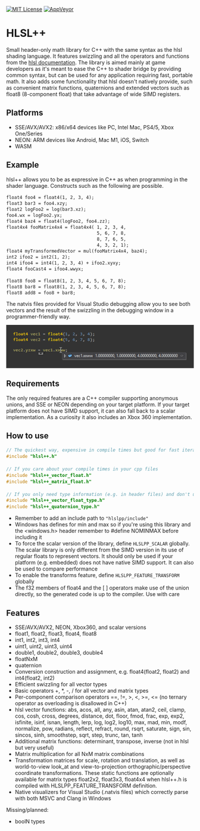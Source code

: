 [![MIT License](https://img.shields.io/badge/license-MIT-blue.svg)](LICENSE)
[![AppVeyor](https://ci.appveyor.com/api/projects/status/18dgjfa958f4xqkm/branch/master?svg=true)](https://ci.appveyor.com/project/redorav/hlslpp)

# HLSL++

Small header-only math library for C++ with the same syntax as the hlsl shading language. It features swizzling and all the operators and functions from the [hlsl documentation](https://docs.microsoft.com/en-us/windows/desktop/direct3dhlsl/dx-graphics-hlsl-reference). The library is aimed mainly at game developers as it's meant to ease the C++ to shader bridge by providing common syntax, but can be used for any application requiring fast, portable math. It also adds some functionality that hlsl doesn't natively provide, such as convenient matrix functions, quaternions and extended vectors such as float8 (8-component float) that take advantage of wide SIMD registers.

## Platforms

- SSE/AVX/AVX2: x86/x64 devices like PC, Intel Mac, PS4/5, Xbox One/Series
- NEON: ARM devices like Android, Mac M1, iOS, Switch
- WASM

## Example

hlsl++ allows you to be as expressive in C++ as when programming in the shader language. Constructs such as the following are possible.

```hlsl
float4 foo4 = float4(1, 2, 3, 4);
float3 bar3 = foo4.xzy;
float2 logFoo2 = log(bar3.xz);
foo4.wx = logFoo2.yx;
float4 baz4 = float4(logFoo2, foo4.zz);
float4x4 fooMatrix4x4 = float4x4( 1, 2, 3, 4,
                                  5, 6, 7, 8,
                                  8, 7, 6, 5,
                                  4, 3, 2, 1);
float4 myTransformedVector = mul(fooMatrix4x4, baz4);
int2 ifoo2 = int2(1, 2);
int4 ifoo4 = int4(1, 2, 3, 4) + ifoo2.xyxy;
float4 fooCast4 = ifoo4.wwyx;

float8 foo8 = float8(1, 2, 3, 4, 5, 6, 7, 8);
float8 bar8 = float8(1, 2, 3, 4, 5, 6, 7, 8);
float8 add8 = foo8 + bar8;

```

The natvis files provided for Visual Studio debugging allow you to see both vectors and the result of the swizzling in the debugging window in a programmer-friendly way.

<p align="center">
  <img align="center" src="/github/images/swizzle_natvis_preview.png?raw=true" alt="Swizzle Natvis Preview">
</p>

## Requirements

The only required features are a C++ compiler supporting anonymous unions, and SSE or NEON depending on your target platform. If your target platform does not have SIMD support, it can also fall back to a scalar implementation. As a curiosity it also includes an Xbox 360 implementation.

## How to use

```cpp
// The quickest way, expensive in compile times but good for fast iteration
#include "hlsl++.h"

// If you care about your compile times in your cpp files
#include "hlsl++_vector_float.h"
#include "hlsl++_matrix_float.h"

// If you only need type information (e.g. in header files) and don't use any functions
#include "hlsl++_vector_float_type.h"
#include "hlsl++_quaternion_type.h"
```

* Remember to add an include path to ```"hlslpp/include"```
* Windows has defines for min and max so if you're using this library and the <windows.h> header remember to #define NOMINMAX before including it
* To force the scalar version of the library, define ```HLSLPP_SCALAR``` globally. The scalar library is only different from the SIMD version in its use of regular floats to represent vectors. It should only be used if your platform (e.g. embedded) does not have native SIMD support. It can also be used to compare performance
* To enable the transforms feature, define ```HLSLPP_FEATURE_TRANSFORM``` globally
* The f32 members of float4 and the [ ] operators make use of the union directly, so the generated code is up to the compiler. Use with care

## Features

* SSE/AVX/AVX2, NEON, Xbox360, and scalar versions
* float1, float2, float3, float4, float8
* int1, int2, int3, int4
* uint1, uint2, uint3, uint4
* double1, double2, double3, double4
* floatNxM
* quaternion
* Conversion construction and assignment, e.g. float4(float2, float2) and int4(float2, int2)
* Efficient swizzling for all vector types
* Basic operators +, *, -, / for all vector and matrix types
* Per-component comparison operators ==, !=, >, <, >=, <= (no ternary operator as overloading is disallowed in C++)
* hlsl vector functions: abs, acos, all, any, asin, atan, atan2, ceil, clamp, cos, cosh, cross, degrees, distance, dot, floor, fmod, frac, exp, exp2, isfinite, isinf, isnan, length, lerp, log, log2, log10, max, mad, min, modf, normalize, pow, radians, reflect, refract, round, rsqrt, saturate, sign, sin, sincos, sinh, smoothstep, sqrt, step, trunc, tan, tanh
* Additional matrix functions: determinant, transpose, inverse (not in hlsl but very useful)
* Matrix multiplication for all NxM matrix combinations
* Transformation matrices for scale, rotation and translation, as well as world-to-view look_at and view-to-projection orthographic/perspective coordinate transformations. These static functions are optionally available for matrix types float2x2, float3x3, float4x4 when hlsl++.h is compiled with HLSLPP_FEATURE_TRANSFORM definition.
* Native visualizers for Visual Studio (.natvis files) which correctly parse with both MSVC and Clang in Windows

Missing/planned:

* boolN types
